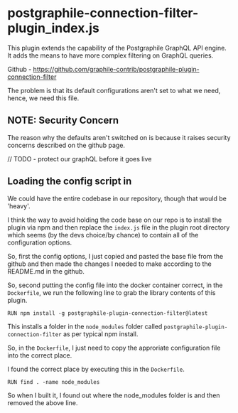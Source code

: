 # postgraphile-connection-filter-plugin_index.js

This plugin extends the capability of the Postgraphile GraphQL API engine. It adds the means to have more complex filtering on GraphQL queries.

Github - https://github.com/graphile-contrib/postgraphile-plugin-connection-filter

The problem is that its default configurations aren't set to what we need, hence, we need this file.

## NOTE: Security Concern

The reason why the defaults aren't switched on is because it raises security concerns described on the github page.

// TODO - protect our graphQL before it goes live

## Loading the config script in

We could have the entire codebase in our repository, though that would be 'heavy'.

I think the way to avoid holding the code base on our repo is to install the plugin via npm and then replace the `index.js` file in the plugin root directory which seems (by the devs choice/by chance) to contain all of the configuration options.

So, first the config options, I just copied and pasted the base file from the github and then made the changes I needed to make according to the README.md in the github.

So, second putting the config file into the docker container correct, in the `Dockerfile`, we run the following line to grab the library contents of this plugin.

```
RUN npm install -g postgraphile-plugin-connection-filter@latest
```

This installs a folder in the `node_modules` folder called `postgraphile-plugin-connection-filter` as per typical npm install.

So, in the `Dockerfile`, I just need to copy the approriate configuration file into the correct place. 

I found the correct place by executing this in the `Dockerfile`.

```
RUN find . -name node_modules
```

So when I built it, I found out where the node_modules folder is and then removed the above line.